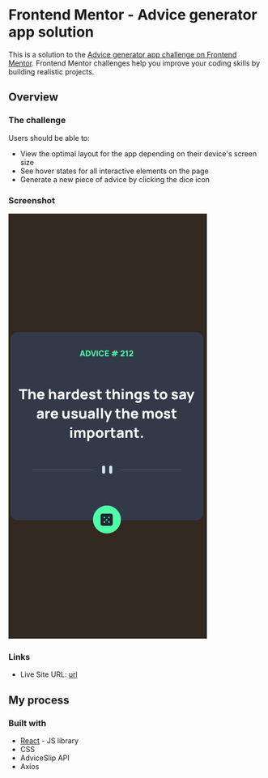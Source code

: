 # Frontend Mentor - Advice generator app solution

This is a solution to the [Advice generator app challenge on Frontend Mentor](https://www.frontendmentor.io/challenges/advice-generator-app-QdUG-13db). Frontend Mentor challenges help you improve your coding skills by building realistic projects.

## Overview

### The challenge

Users should be able to:

- View the optimal layout for the app depending on their device's screen size
- See hover states for all interactive elements on the page
- Generate a new piece of advice by clicking the dice icon

### Screenshot

![phone view](https://github.com/nyozov/advice/blob/master/src/assets/phone-view-screenshot.png?raw=true)

### Links

- Live Site URL: [url](https://adviceappchallenge.netlify.app/)

## My process

### Built with


- [React](https://reactjs.org/) - JS library
- CSS
- AdviceSlip API
- Axios


